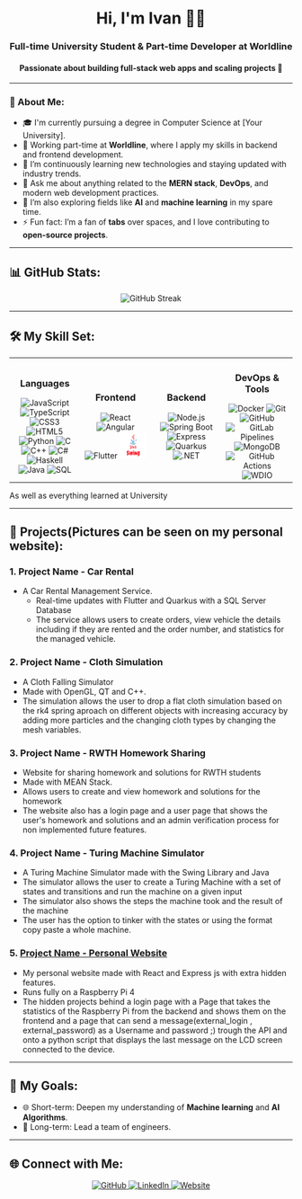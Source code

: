 <div align="center">
</div>

<h1 align="center">Hi, I'm Ivan 👨‍💻</h1>
<h3 align="center">Full-time University Student & Part-time Developer at Worldline</h3>
<h4 align="center">Passionate about building full-stack web apps and scaling projects 🚀</h4>

---

### 🚀 About Me:
- 🎓 I'm currently pursuing a degree in Computer Science at [Your University].
- 💼 Working part-time at **Worldline**, where I apply my skills in backend and frontend development.
- 🌱 I’m continuously learning new technologies and staying updated with industry trends.
- 💬 Ask me about anything related to the **MERN stack**, **DevOps**, and modern web development practices.
- 🧠 I’m also exploring fields like **AI** and **machine learning** in my spare time.
- ⚡ Fun fact: I’m a fan of **tabs** over spaces, and I love contributing to **open-source projects**.

---

## 📊 GitHub Stats:

<div align="center">
  <img src="https://github-readme-streak-stats.herokuapp.com/?user=lucatotem&theme=tokyonight&hide_border=true" alt="GitHub Streak" />
</div>

---

## 🛠️ My Skill Set:

<table align="center">
  <tr>
    <td align="center" width="25%">
      <h3>Languages</h3>
      <img src="https://img.icons8.com/color/48/000000/javascript.png" alt="JavaScript" />
      <img src="https://img.icons8.com/color/48/000000/typescript.png" alt="TypeScript" />
      <img src="https://img.icons8.com/color/48/000000/css3.png" alt="CSS3" />
      <img src="https://img.icons8.com/color/48/000000/html-5.png" alt="HTML5" />
      <img src="https://img.icons8.com/color/48/000000/python.png" alt="Python" />
      <img src="https://img.icons8.com/color/48/000000/c-programming.png" alt="C" />
      <img src="https://img.icons8.com/color/48/000000/c-plus-plus-logo.png" alt="C++" />
      <img src="https://img.icons8.com/color/48/000000/c-sharp-logo.png" alt="C#" />
      <img src="https://img.icons8.com/color/48/000000/haskell.png" alt="Haskell" />
      <img src="https://img.icons8.com/color/48/000000/java-coffee-cup-logo.png" alt="Java" />
      <img src="https://img.icons8.com/color/48/000000/database.png" alt="SQL" />
    </td>
    <td align="center" width="25%">
      <h3>Frontend</h3>
      <img src="https://img.icons8.com/color/48/000000/react-native.png" alt="React" />
      <img src="https://img.icons8.com/color/48/000000/angularjs.png" alt="Angular" />
      <img src="https://img.icons8.com/color/48/000000/flutter.png" alt="Flutter" />
      <img src="https://raw.githubusercontent.com/kmajhi/java-swing/main/java%20swing.png" alt="Java Swing" width="48" height="48"/>
    </td>
    <td align="center" width="25%">
      <h3>Backend</h3>
      <img src="https://img.icons8.com/color/48/000000/nodejs.png" alt="Node.js" />
      <img src="https://img.icons8.com/color/48/000000/spring-logo.png" alt="Spring Boot" />
      <img src="https://img.icons8.com/?size=512&id=kg46nzoJrmTR&format=png" alt="Express" width="48" height="48" />
      <img src="https://blog.doubleslash.de/wp-content/uploads/2021/11/Quarkus_logo.png" alt="Quarkus" width="48" height="48"/>
      <img src="https://upload.wikimedia.org/wikipedia/commons/7/7d/Microsoft_.NET_logo.svg" alt=".NET" width="48" height="48"/>
    </td>
    <td align="center" width="25%">
      <h3>DevOps & Tools</h3>
      <img src="https://img.icons8.com/color/48/000000/docker.png" alt="Docker" />
      <img src="https://img.icons8.com/color/48/000000/git.png" alt="Git" />
      <img src="https://img.icons8.com/color/48/000000/github.png" alt="GitHub" />
      <img src="https://img.icons8.com/color/48/000000/gitlab.png" alt="GitLab Pipelines" />
      <img src="https://img.icons8.com/color/48/000000/mongodb.png" alt="MongoDB" />
      <img src="https://avatars.githubusercontent.com/u/44036562?s=280&v=4" alt="GitHub Actions" width="48" height="48"/>
      <img src="https://webdriver.io/img/logo-webdriver-io.png" alt="WDIO" width="48" height="48"/>      
    </td>
  </tr>
</table>

As well as everything learned at University

---

## 📂 Projects(Pictures can be seen on my personal website):

### 1. Project Name - Car Rental
- A Car Rental Management Service. 
  - Real-time updates with Flutter and Quarkus with a SQL Server Database
  - The service allows users to create orders, view vehicle the details including if they are rented and the order number, and statistics for the managed vehicle.
  
### 2. Project Name - Cloth Simulation
- A Cloth Falling Simulator 
- Made with OpenGL, QT and C++.
- The simulation allows the user to drop a flat cloth simulation based on the rk4 spring aproach on different objects with increasing accuracy by adding more particles and the changing cloth types by changing the mesh variables.

### 3. Project Name - RWTH Homework Sharing
- Website for sharing homework and solutions for RWTH students
- Made with MEAN Stack. 
- Allows users to create and view homework and solutions for the homework
- The website also has a login page and a user page that shows the user's homework and solutions and an admin verification process for non implemented future features.

### 4. Project Name - Turing Machine Simulator
- A Turing Machine Simulator made with the Swing Library and Java
- The simulator allows the user to create a Turing Machine with a set of states and transitions and run the machine on a given input
- The simulator also shows the steps the machine took and the result of the machine
- The user has the option to tinker with the states or using the format copy paste a whole machine.

### 5. [Project Name - Personal Website](https://last.ivanraytchinov.us/projects)
- My personal website made with React and Express js with extra hidden features.
- Runs fully on a Raspberry Pi 4
- The hidden projects behind a login page with a Page that takes the statistics of the Raspberry Pi from the backend and shows them on the frontend and a page that can send a message(external_login , external_password) as a Username and password ;) trough the API and onto a python script that displays the last message on the LCD screen connected to the device.

---

## 🎯 My Goals:

- 🌐 Short-term: Deepen my understanding of **Machine learning** and **AI Algorithms**.
- 🚀 Long-term: Lead a team of engineers.

---

## 🌐 Connect with Me:

<div align="center">
  <a href="https://github.com/lucatotem" target="_blank">
    <img src="https://img.shields.io/badge/github-%2324292e.svg?&style=for-the-badge&logo=github&logoColor=white" alt="GitHub" />
  </a>
  <a href="https://www.linkedin.com/in/ivan-raytchinov-a80b95274/" target="_blank">
    <img src="https://img.shields.io/badge/linkedin-%231E77B5.svg?&style=for-the-badge&logo=linkedin&logoColor=white" alt="LinkedIn" />
  </a>
  <a href="https://last.ivanraytchinov.us" target="_blank">
  <img src="https://img.shields.io/badge/website-%23FF7139.svg?&style=for-the-badge&logo=google-chrome&logoColor=white" alt="Website" />
</a>
</div>
